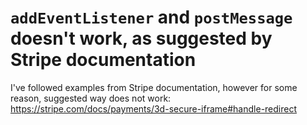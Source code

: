 # `addEventListener` and `postMessage` doesn't work, as suggested by Stripe documentation

I've followed examples from Stripe documentation, however for some reason, suggested way does not work:
https://stripe.com/docs/payments/3d-secure-iframe#handle-redirect

